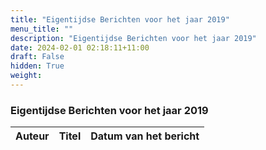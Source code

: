 ```yaml
---
title: "Eigentijdse Berichten voor het jaar 2019"
menu_title: ""
description: "Eigentijdse Berichten voor het jaar 2019"
date: 2024-02-01 02:18:11+11:00
draft: False
hidden: True
weight: 
---
```

### Eigentijdse Berichten voor het jaar 2019

**Auteur** | **Titel** | **Datum van het bericht**
---|---|---
